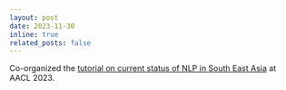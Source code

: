```yaml
---
layout: post
date: 2023-11-30
inline: true
related_posts: false
---
```


Co-organized the [tutorial on current status of NLP in South East Asia](https://aacl2023-sea-nlp.github.io/) at AACL 2023.